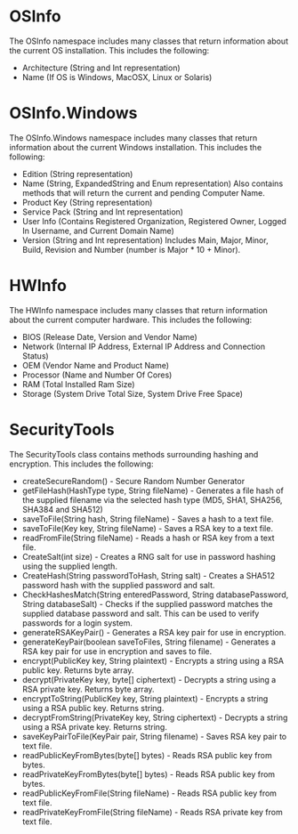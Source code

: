 # OSInfo
The OSInfo namespace includes many classes that return information about the current OS installation. This includes the following:
- Architecture (String and Int representation)
- Name (If OS is Windows, MacOSX, Linux or Solaris)

# OSInfo.Windows
The OSInfo.Windows namespace includes many classes that return information about the current Windows installation. This includes the following:
- Edition (String representation)
- Name (String, ExpandedString and Enum representation) Also contains methods that will return the current and pending Computer Name.
- Product Key (String representation)
- Service Pack (String and Int representation)
- User Info (Contains Registered Organization, Registered Owner, Logged In Username, and Current Domain Name)
- Version (String and Int representation) Includes Main, Major, Minor, Build,  Revision and Number (number is Major * 10 + Minor).

# HWInfo
The HWInfo namespace includes many classes that return information about the current computer hardware. This includes the following:
- BIOS (Release Date, Version and Vendor Name)
- Network (Internal IP Address, External IP Address and Connection Status)
- OEM (Vendor Name and Product Name)
- Processor (Name and Number Of Cores)
- RAM (Total Installed Ram Size)
- Storage (System Drive Total Size, System Drive Free Space)

# SecurityTools
The SecurityTools class contains methods surrounding hashing and encryption. This includes the following:
- createSecureRandom() - Secure Random Number Generator
- getFileHash(HashType type, String fileName) - Generates a file hash of the supplied filename via the selected hash type (MD5, SHA1, SHA256, SHA384 and SHA512)
- saveToFile(String hash, String fileName) - Saves a hash to a text file.
- saveToFile(Key key, String fileName) - Saves a RSA key to a text file.
- readFromFile(String fileName) - Reads a hash or RSA key from a text file.
- CreateSalt(int size) - Creates a RNG salt for use in password hashing using the supplied length.
- CreateHash(String passwordToHash, String salt) - Creates a SHA512 password hash with the supplied password and salt.
- CheckHashesMatch(String enteredPassword, String databasePassword, String databaseSalt) - Checks if the supplied password matches the supplied database password and salt. This can be used to verify passwords for a login system.
- generateRSAKeyPair() - Generates a RSA key pair for use in encryption.
- generateKeyPair(boolean saveToFiles, String filename) - Generates a RSA key pair for use in encryption and saves to file.
- encrypt(PublicKey key, String plaintext) - Encrypts a string using a RSA public key. Returns byte array.
- decrypt(PrivateKey key, byte[] ciphertext) - Decrypts a string using a RSA private key. Returns byte array.
- encryptToString(PublicKey key, String plaintext) - Encrypts a string using a RSA public key. Returns string.
- decryptFromString(PrivateKey key, String ciphertext) - Decrypts a string using a RSA private key. Returns string.
- saveKeyPairToFile(KeyPair pair, String filename) - Saves RSA key pair to text file.
- readPublicKeyFromBytes(byte[] bytes) - Reads RSA public key from bytes.
- readPrivateKeyFromBytes(byte[] bytes) - Reads RSA public key from bytes.
- readPublicKeyFromFile(String fileName) - Reads RSA public key from text file.
- readPrivateKeyFromFile(String fileName) - Reads RSA private key from text file.
